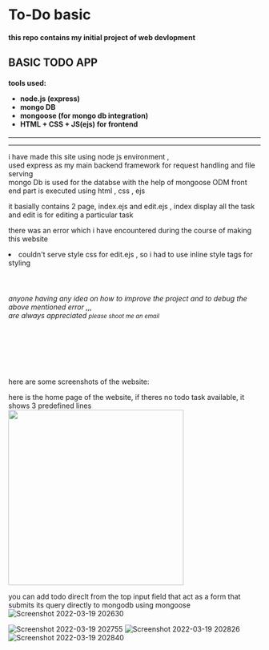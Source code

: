 # To-Do basic

<h4>this repo contains my initial project of web devlopment</h4>
<h2>BASIC TODO APP</h2>

  <h4>
  tools used: 
    <ul>
      <li>node.js (express)</li>
      <li>mongo DB</li>
      <li>mongoose (for mongo db integration)</li>
      <li> HTML + CSS + JS(ejs) for frontend </li>
    </ul>
  </h4>
  <hr><hr>
  
 <p> i have made this site using node js environment , <br> used express as my main backend framework for request handling and file serving <br>
    mongo Db is used for the databse with the help of mongoose ODM 
    front end part is executed using html , css , ejs
    </p>
    
  <p> it basially contains 2 page, index.ejs and  edit.ejs ,
      index display all the task and edit is for editing a particular task </p>
      
      
  <p> there was an error which i have encountered during the course of making this website
    <li> couldn't serve style css for edit.ejs , so i had to use inline style tags for styling </li>
  <br><br>
  <h6> anyone having any idea on how to improve the project and to debug the above mentioned error ,,,<br> are always appreciated <small>please shoot me an email</small> </h6>
    </p>      
  <br><br><br><br>
  
here are some screenshots of the website:


here is the home page of the website, if theres no todo task available, it shows 3 predefined lines
<img src = "![Screenshot 2022-03-19 202520](https://user-images.githubusercontent.com/76240365/159126426-14218c4a-ca55-4082-a6c3-5dc1f73d70be.png)" width="350" >

you can add todo direclt from the top input field that act as a form that submits its query directly to mongodb using mongoose 
![Screenshot 2022-03-19 202630](https://user-images.githubusercontent.com/76240365/159126428-c7e26cc5-4b88-4807-87a6-a370c1a8c79b.png)


![Screenshot 2022-03-19 202755](https://user-images.githubusercontent.com/76240365/159126432-c1605f6a-ccd1-4284-8f77-20672a3cd2a8.png)
![Screenshot 2022-03-19 202826](https://user-images.githubusercontent.com/76240365/159126433-6816ad4c-e536-4f01-b14e-fb4b5a7f3464.png)
![Screenshot 2022-03-19 202840](https://user-images.githubusercontent.com/76240365/159126435-5cc7399d-c7b0-4f1d-a460-55faa320c904.png)
